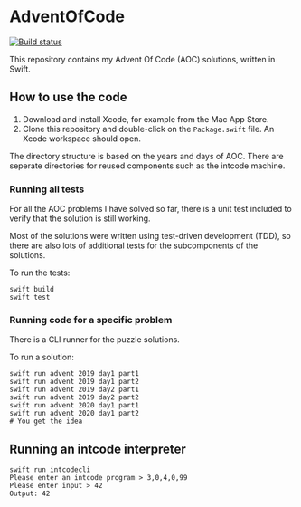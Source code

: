 # AdventOfCode

[![Build status](https://github.com/mbernson/AdventOfCode/workflows/Tests/badge.svg)](https://github.com/mbernson/AdventOfCode/actions)

This repository contains my Advent Of Code (AOC) solutions, written in Swift.

## How to use the code

1. Download and install Xcode, for example from the Mac App Store.
1. Clone this repository and double-click on the `Package.swift` file. An Xcode workspace should open.

The directory structure is based on the years and days of AOC. There are seperate directories for reused components such as the intcode machine.

### Running all tests

For all the AOC problems I have solved so far, there is a unit test included to verify that the solution is still working.

Most of the solutions were written using test-driven development (TDD), so there are also lots of additional tests for the subcomponents of the solutions.

To run the tests:

```
swift build
swift test
```

### Running code for a specific problem

There is a CLI runner for the puzzle solutions.

To run a solution:

```
swift run advent 2019 day1 part1
swift run advent 2019 day1 part2
swift run advent 2019 day2 part1
swift run advent 2019 day2 part2
swift run advent 2020 day1 part1
swift run advent 2020 day1 part2
# You get the idea
```

## Running an intcode interpreter

```
swift run intcodecli
Please enter an intcode program > 3,0,4,0,99
Please enter input > 42
Output: 42
```
